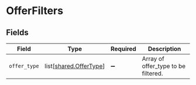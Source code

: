 # OfferFilters


## Fields

| Field                                                          | Type                                                           | Required                                                       | Description                                                    |
| -------------------------------------------------------------- | -------------------------------------------------------------- | -------------------------------------------------------------- | -------------------------------------------------------------- |
| `offer_type`                                                   | list[[shared.OfferType](undefined/models/shared/offertype.md)] | :heavy_minus_sign:                                             | Array of offer_type to be filtered.                            |